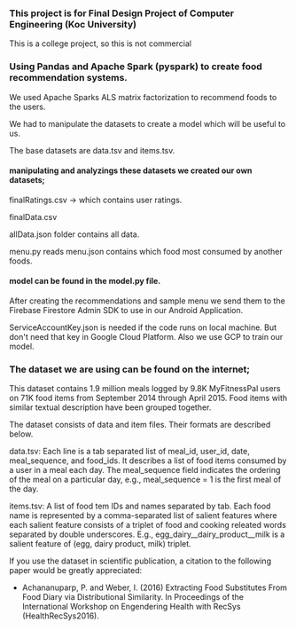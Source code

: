 ### This project is for Final Design Project of Computer Engineering (Koc University) 
This is a college project, so this is not commercial

### Using Pandas and Apache Spark (pyspark) to create food recommendation systems. 
We used Apache Sparks ALS matrix factorization to recommend foods to the users. 

We had to manipulate the datasets to create a model which will be useful to us. 

The base datasets are data.tsv and items.tsv. 


#### manipulating and analyzings these datasets we created our own datasets;
finalRatings.csv -> which contains user ratings. 

finalData.csv 

allData.json folder contains all data. 

menu.py reads menu.json contains which food most consumed by another foods. 

#### model can be found in the model.py file. 

After creating the recommendations and sample menu we send them to the Firebase Firestore Admin SDK to use in our Android Application. 

ServiceAccountKey.json is needed if the code runs on local machine. But don't need that key in Google Cloud Platform. 
Also we use GCP to train our model. 

### The dataset we are using can be found on the internet;
This dataset contains 1.9 million meals logged by 9.8K MyFitnessPal users on 71K food items from September 2014 through April 2015. Food items with similar textual description have been grouped together.

The dataset consists of data and item files. Their formats are described below.

data.tsv: 
Each line is a tab separated list of meal_id, user_id, date, meal_sequence, and food_ids. It describes a list of food items consumed by a user in a meal each day. The meal_sequence field indicates the ordering of the meal on a particular day, e.g., meal_sequence = 1 is the first meal of the day.

items.tsv:
A list of food tem IDs and names separated by tab. Each food name is represented by a comma-separated list of salient features where each salient feature consists of a triplet of food and cooking releated words separated by double underscores. E.g., egg_dairy__dairy_product__milk is a salient feature of (egg, dairy product, milk) triplet.

If you use the dataset in scientific publication, a citation to the following paper would be greatly appreciated:

- Achananuparp, P. and Weber, I. (2016) Extracting Food Substitutes From Food Diary via Distributional Similarity. In Proceedings of the International Workshop on Engendering Health with RecSys (HealthRecSys2016).
